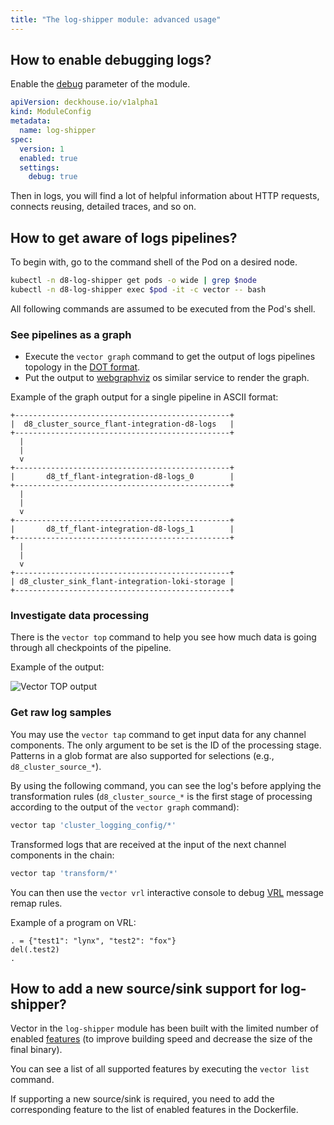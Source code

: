 ```yaml
---
title: "The log-shipper module: advanced usage"
---
```


## How to enable debugging logs?

Enable the [debug](configuration.html#parameters-debug) parameter of the module.

```yaml
apiVersion: deckhouse.io/v1alpha1
kind: ModuleConfig
metadata:
  name: log-shipper
spec:
  version: 1
  enabled: true
  settings:
    debug: true
```

Then in logs, you will find a lot of helpful information about HTTP requests, connects reusing, detailed traces, and so on.

## How to get aware of logs pipelines?

To begin with, go to the command shell of the Pod on a desired node.

```bash
kubectl -n d8-log-shipper get pods -o wide | grep $node
kubectl -n d8-log-shipper exec $pod -it -c vector -- bash
```

All following commands are assumed to be executed from the Pod's shell.

### See pipelines as a graph

* Execute the `vector graph` command to get the output of logs pipelines topology in the [DOT format](https://graphviz.org/doc/info/lang.html).
* Put the output to [webgraphviz](http://www.webgraphviz.com/) os similar service to render the graph.

Example of the graph output for a single pipeline in ASCII format:

```text
+------------------------------------------------+
|  d8_cluster_source_flant-integration-d8-logs   |
+------------------------------------------------+
  |
  |
  v
+------------------------------------------------+
|       d8_tf_flant-integration-d8-logs_0        |
+------------------------------------------------+
  |
  |
  v
+------------------------------------------------+
|       d8_tf_flant-integration-d8-logs_1        |
+------------------------------------------------+
  |
  |
  v
+------------------------------------------------+
| d8_cluster_sink_flant-integration-loki-storage |
+------------------------------------------------+
```

### Investigate data processing

There is the `vector top` command to help you see how much data is going through all checkpoints of the pipeline.

Example of the output:

![Vector TOP output](../../images/460-log-shipper/vector_top.png)

### Get raw log samples

You may use the `vector tap` command to get input data for any channel components.
The only argument to be set is the ID of the processing stage. Patterns in a glob format are also supported for selections (e.g., `d8_cluster_source_*`).

By using the following command, you can see the log's before applying the transformation rules (`d8_cluster_source_*` is
the first stage of processing according to the output of the `vector graph` command):

```bash
vector tap 'cluster_logging_config/*'
```

Transformed logs that are received at the input of the next channel components in the chain:

```bash
vector tap 'transform/*'
```

You can then use the `vector vrl` interactive console to debug [VRL](https://vector.dev/docs/reference/vrl/) message remap rules.

Example of a program on VRL:

```text
. = {"test1": "lynx", "test2": "fox"}
del(.test2)
.
```

## How to add a new source/sink support for log-shipper?

Vector in the `log-shipper` module has been built with the limited number of enabled [features](https://doc.rust-lang.org/cargo/reference/features.html) (to improve building speed and decrease the size of the final binary).

You can see a list of all supported features by executing the `vector list` command.

If supporting a new source/sink is required, you need to add the corresponding feature to the list of enabled features in the Dockerfile.
